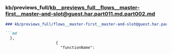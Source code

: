 ### kb/previews_full/kb__previews_full__flows__master-first__master-and-slot@guest.har.part011.md.part002.md

```md
### kb/previews_full/flows__master-first__master-and-slot@guest.har.part011.md (part 002)

```md
  },
                      {
                        "functionName": 
```

```

```
